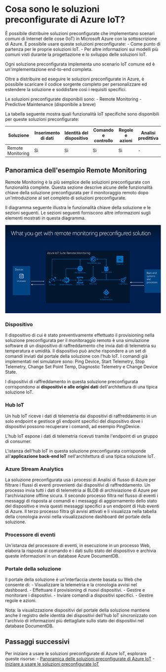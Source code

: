 <properties
 pageTitle="Cosa sono le soluzioni preconfigurate di Azure IoT? | Microsoft Azure"
 description="Descrizione delle soluzioni preconfigurate di Azure IoT e della relativa architettura con collegamenti a risorse aggiuntive."
 services=""
 documentationCenter=".net"
 authors="aguilaaj"
 manager="kevinmil"
 editor=""/>

<tags
 ms.service="na"
 ms.devlang="na"
 ms.topic="article"
 ms.tgt_pltfrm="na"
 ms.workload="tbd"
 ms.date="09/22/2015"
 ms.author="araguila"/>

# Cosa sono le soluzioni preconfigurate di Azure IoT?
È possibile distribuire soluzioni preconfigurate che implementano scenari comuni di Internet delle cose (IoT) in Microsoft Azure con la sottoscrizione di Azure. È possibile usare queste soluzioni preconfigurate: - Come punto di partenza per le proprie soluzioni IoT. - Per altre informazioni sui modelli più comuni visti durante la progettazione e lo sviluppo delle soluzioni IoT.

Ogni soluzione preconfigurata implementa uno scenario IoT comune ed è un'implementazione end-to-end completa.

Oltre a distribuire ed eseguire le soluzioni preconfigurate in Azure, è possibile scaricare il codice sorgente completo per personalizzare ed estendere la soluzione e soddisfare così i requisiti specifici.

Le soluzioni preconfigurate disponibili sono: - Remote Monitoring - Predictive Maintenance (disponibile a breve)

La tabella seguente mostra quali funzionalità IoT specifiche sono disponibili per queste soluzioni preconfigurate:

| Soluzione | Inserimento di dati | Identità del dispositivo | Comando e controllo | Regole e azioni | Analisi predittiva |
|------------------------|----------------|-----------------|---------------------|-------------------|----------------------|
| Remote Monitoring | Sì | Sì | Sì | Sì | - | | Predictive Maintenance | Sì | Sì | Sì | Sì | Sì |

## Panoramica dell'esempio Remote Monitoring

Remote Monitoring è la più semplice delle soluzioni preconfigurate con funzionalità complete. Questa sezione descrive alcune delle funzionalità chiave della soluzione preconfigurata per il monitoraggio remoto dopo un'introduzione al set completo di soluzioni preconfigurate.

Il diagramma seguente illustra le funzionalità chiave della soluzione e le sezioni seguenti. Le sezioni seguenti forniscono altre informazioni sugli elementi mostrati in questa diagramma.

![Architettura della soluzione preconfigurata per il monitoraggio remoto][img-remote-monitoring-arch]

### Dispositivo
Il dispositivo di cui è stato preventivamente effettuato il provisioning nella soluzione preconfigurata per il monitoraggio remoto è una simulazione software di un dispositivo di raffreddamento che invia dati di telemetria su temperatura e umidità. Il dispositivo può anche rispondere a un set di comandi inviati dal portale della soluzione con l'hub IoT. I comandi già implementati nel simulatore sono: Ping Device, Start Telemetry, Stop Telemetry, Change Set Point Temp, Diagnostic Telemetry e Change Device State.

I dispositivi di raffreddamento in questa soluzione preconfigurata corrispondono ai **dispositivi e alle origini dati** dell'architettura di una tipica soluzione IoT.

### Hub IoT
Un hub IoT riceve i dati di telemetria dai dispositivi di raffreddamento in un solo endpoint e gestisce gli endpoint specifici del dispositivo dove i dispositivi possono recuperare i comandi, ad esempio PingDevice.

L'hub IoT espone i dati di telemetria ricevuti tramite l'endpoint di un gruppo di consumer.

L'istanza dell'hub IoT in questa soluzione preconfigurata corrisponde all'**applicazione back-end IoT** nell'architettura di una tipica soluzione IoT.

### Azure Stream Analytics
La soluzione preconfigurata usa i processi di Analisi di flusso di Azure per filtrare i flussi di eventi provenienti dai dispositivi di raffreddamento. Un processo invia tutti i dati di telemetria ai BLOB di archiviazione di Azure per l'archiviazione offline sicura. Il secondo processo filtra nel flusso di eventi i messaggi di risposta ai comandi e i messaggi di aggiornamento dello stato del dispositivo e invia questi messaggi specifici a un endpoint di Hub eventi di Azure. Il terzo processo filtra gli avvisi attivati e li visualizza nella tabella della cronologia avvisi nella visualizzazione dashboard del portale della soluzione.


### Processore di eventi
Un'istanza del processore di eventi, in esecuzione in un processo Web, elabora la risposta al comando e i dati sullo stato del dispositivo e archivia queste informazioni in un database Azure DocumentDB.


### Portale della soluzione
Il portale della soluzione è un'interfaccia utente basata su Web che consente di: - Visualizzare la telemetria e la cronologia avvisi nel dashboard. - Effettuare il provisioning di nuovi dispositivi. - Gestire e monitorare i dispositivi. - Inviare comandi a dispositivi specifici. - Gestire regole e azioni.

Nota: la visualizzazione dispositivi del portale della soluzione mantiene anche il registro delle identità dei dispositivi dell'hub IoT sincronizzato con l'archivio di informazioni più dettagliate sullo stato dei dispositivi nel database DocumentDB.


## Passaggi successivi
Per iniziare a usare le soluzioni preconfigurate di Azure IoT, esplorare queste risorse: - [Panoramica delle soluzioni preconfigurate di Azure IoT](iot-suite-overview.md) - [Iniziare a usare le soluzioni preconfigurate IoT](iot-suite-getstarted-preconfigured-solutions.md)

[img-remote-monitoring-arch]: ./media/iot-suite-what-are-preconfigured-solutions/remote-monitoring-arch1.png

<!---HONumber=Oct15_HO1-->